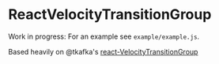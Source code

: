 # ReactVelocityTransitionGroup

Work in progress: For an example see `example/example.js`.

Based heavily on @tkafka's [react-VelocityTransitionGroup](https://github.com/tkafka/react-VelocityTransitionGroup)
